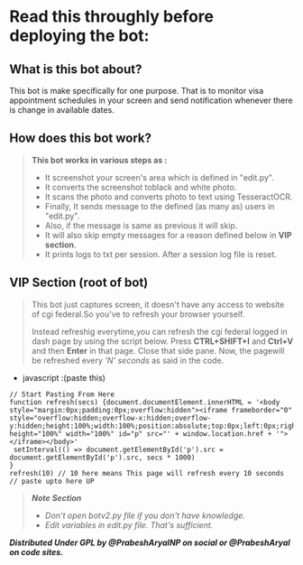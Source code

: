 # Read this throughly before deploying the bot:

## What is this bot about?
This bot is make specifically for one purpose. That is to monitor visa appointment schedules in your screen and send notification whenever there is change in available dates.

## How does this bot work?
> **This bot works in various steps as :**
> - It screenshot your screen's area which is defined in "edit.py".
> - It converts the screenshot toblack and white photo.
> - It scans the photo and converts photo to text using TesseractOCR.
> - Finally, It sends message to the defined (as many as) users in "edit.py".
> - Also, if the message is same as previous  it will skip. 
> - It will also skip empty messages for a reason defined below in **VIP section**.
> - It prints logs to txt per session. After a session log file is reset.
		



## VIP Section (root of bot)

>This bot just captures screen, it doesn't have any access to website of cgi federal.So you've to refresh your browser yourself.
>
>Instead refreshig everytime,you can refresh the cgi federal logged in dash page by using the script below.
>Press **CTRL+SHIFT+I** and **Ctrl+V** and then **Enter** in that page. 
>Close that side pane. Now, the pagewill be refreshed every *'N' seconds* as said in the code.

 - javascript :(paste this)
 ```
// Start Pasting From Here
function refresh(secs) {document.documentElement.innerHTML = '<body style="margin:0px;padding:0px;overflow:hidden"><iframe frameborder="0" style="overflow:hidden;overflow-x:hidden;overflow-y:hidden;height:100%;width:100%;position:absolute;top:0px;left:0px;right:0px;bottom:0px" height="100%" width="100%" id="p" src="' + window.location.href + '"></iframe></body>'
  setInterval(() => document.getElementById('p').src = document.getElementById('p').src, secs * 1000)
}
refresh(10) // 10 here means This page will refresh every 10 seconds
 // paste upto here UP 
 ```
 
> ***Note Section***
> - *Don't open botv2.py file if you don't have knowledge.*
> - *Edit variables in edit.py file. That's sufficient.*
		
		

***Distributed Under GPL by @PrabeshAryalNP on social or @PrabeshAryal on code sites.***
		
		
